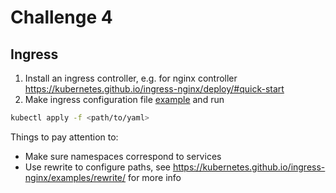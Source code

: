 # Challenge 4

## Ingress

1. Install an ingress controller, e.g. for nginx controller https://kubernetes.github.io/ingress-nginx/deploy/#quick-start
2. Make ingress configuration file [example](deployments/ingress.yml) and run

```sh
kubectl apply -f <path/to/yaml>
```

Things to pay attention to:

- Make sure namespaces correspond to services
- Use rewrite to configure paths, see https://kubernetes.github.io/ingress-nginx/examples/rewrite/ for more info
